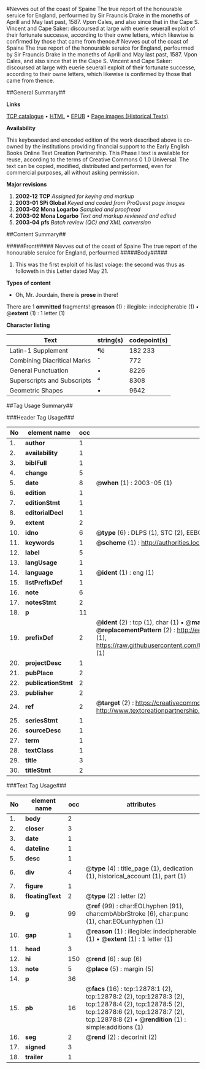 #Nevves out of the coast of Spaine The true report of the honourable seruice for England, perfourmed by Sir Frauncis Drake in the moneths of Aprill and May last past, 1587. Vpon Cales, and also since that in the Cape S. Vincent and Cape Saker: discoursed at large with euerie seuerall exploit of their fortunate successe, according to their owne letters, which likewise is confirmed by those that came from thence.#
Nevves out of the coast of Spaine The true report of the honourable seruice for England, perfourmed by Sir Frauncis Drake in the moneths of Aprill and May last past, 1587. Vpon Cales, and also since that in the Cape S. Vincent and Cape Saker: discoursed at large with euerie seuerall exploit of their fortunate successe, according to their owne letters, which likewise is confirmed by those that came from thence.

##General Summary##

**Links**

[TCP catalogue](http://www.ota.ox.ac.uk/tcp/)  • 
[HTML](http://tei.it.ox.ac.uk/tcp/Texts-HTML/free/A02/A02795.html)  • 
[EPUB](http://tei.it.ox.ac.uk/tcp/Texts-EPUB/free/A02/A02795.epub) • 
[Page images (Historical Texts)](https://data.historicaltexts.jisc.ac.uk/view?pubId=eebo-99847817e&pageId=eebo-99847817e-12878-1)

**Availability**

This keyboarded and encoded edition of the
	       work described above is co-owned by the institutions
	       providing financial support to the Early English Books
	       Online Text Creation Partnership. This Phase I text is
	       available for reuse, according to the terms of Creative
	       Commons 0 1.0 Universal. The text can be copied,
	       modified, distributed and performed, even for
	       commercial purposes, all without asking permission.

**Major revisions**

1. __2002-12__ __TCP__ *Assigned for keying and markup*
1. __2003-01__ __SPi Global__ *Keyed and coded from ProQuest page images*
1. __2003-02__ __Mona Logarbo__ *Sampled and proofread*
1. __2003-02__ __Mona Logarbo__ *Text and markup reviewed and edited*
1. __2003-04__ __pfs__ *Batch review (QC) and XML conversion*

##Content Summary##

#####Front#####
Nevves out of the coast of Spaine The true report of the honourable seruice for England, perfourmed 
#####Body#####

1. This was the first exploit of his last voiage: the second was thus as followeth in this Letter dated May 21.

**Types of content**

  * Oh, Mr. Jourdain, there is **prose** in there!

There are 1 **ommitted** fragments! 
 @__reason__ (1) : illegible: indecipherable (1)  •  @__extent__ (1) : 1 letter (1)

**Character listing**


|Text|string(s)|codepoint(s)|
|---|---|---|
|Latin-1 Supplement|¶é|182 233|
|Combining             Diacritical Marks|̄|772|
|General Punctuation|•|8226|
|Superscripts             and Subscripts|⁴|8308|
|Geometric Shapes|▪|9642|

##Tag Usage Summary##

###Header Tag Usage###

|No|element name|occ|attributes|
|---|---|---|---|
|1.|__author__|1||
|2.|__availability__|1||
|3.|__biblFull__|1||
|4.|__change__|5||
|5.|__date__|8| @__when__ (1) : 2003-05 (1)|
|6.|__edition__|1||
|7.|__editionStmt__|1||
|8.|__editorialDecl__|1||
|9.|__extent__|2||
|10.|__idno__|6| @__type__ (6) : DLPS (1), STC (2), EEBO-CITATION (1), PROQUEST (1), VID (1)|
|11.|__keywords__|1| @__scheme__ (1) : http://authorities.loc.gov/ (1)|
|12.|__label__|5||
|13.|__langUsage__|1||
|14.|__language__|1| @__ident__ (1) : eng (1)|
|15.|__listPrefixDef__|1||
|16.|__note__|6||
|17.|__notesStmt__|2||
|18.|__p__|11||
|19.|__prefixDef__|2| @__ident__ (2) : tcp (1), char (1)  •  @__matchPattern__ (2) : ([0-9\-]+):([0-9IVX]+) (1), (.+) (1)  •  @__replacementPattern__ (2) : http://eebo.chadwyck.com/downloadtiff?vid=$1&page=$2 (1), https://raw.githubusercontent.com/textcreationpartnership/Texts/master/tcpchars.xml#$1 (1)|
|20.|__projectDesc__|1||
|21.|__pubPlace__|2||
|22.|__publicationStmt__|2||
|23.|__publisher__|2||
|24.|__ref__|2| @__target__ (2) : https://creativecommons.org/publicdomain/zero/1.0/ (1), http://www.textcreationpartnership.org/docs/. (1)|
|25.|__seriesStmt__|1||
|26.|__sourceDesc__|1||
|27.|__term__|1||
|28.|__textClass__|1||
|29.|__title__|3||
|30.|__titleStmt__|2||


###Text Tag Usage###

|No|element name|occ|attributes|
|---|---|---|---|
|1.|__body__|2||
|2.|__closer__|3||
|3.|__date__|1||
|4.|__dateline__|1||
|5.|__desc__|1||
|6.|__div__|4| @__type__ (4) : title_page (1), dedication (1), historical_account (1), part (1)|
|7.|__figure__|1||
|8.|__floatingText__|2| @__type__ (2) : letter (2)|
|9.|__g__|99| @__ref__ (99) : char:EOLhyphen (91), char:cmbAbbrStroke (6), char:punc (1), char:EOLunhyphen (1)|
|10.|__gap__|1| @__reason__ (1) : illegible: indecipherable (1)  •  @__extent__ (1) : 1 letter (1)|
|11.|__head__|3||
|12.|__hi__|150| @__rend__ (6) : sup (6)|
|13.|__note__|5| @__place__ (5) : margin (5)|
|14.|__p__|36||
|15.|__pb__|16| @__facs__ (16) : tcp:12878:1 (2), tcp:12878:2 (2), tcp:12878:3 (2), tcp:12878:4 (2), tcp:12878:5 (2), tcp:12878:6 (2), tcp:12878:7 (2), tcp:12878:8 (2)  •  @__rendition__ (1) : simple:additions (1)|
|16.|__seg__|2| @__rend__ (2) : decorInit (2)|
|17.|__signed__|3||
|18.|__trailer__|1||
